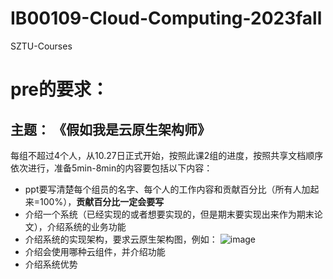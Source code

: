 # IB00109-Cloud-Computing-2023fall
SZTU-Courses

# pre的要求：
## 主题： 《假如我是云原生架构师》

每组不超过4个人，从10.27日正式开始，按照此课2组的进度，按照共享文档顺序依次进行，准备5min-8min的内容要包括以下内容：
- ppt要写清楚每个组员的名字、每个人的工作内容和贡献百分比（所有人加起来=100%），**贡献百分比一定会要写**
- 介绍一个系统（已经实现的或者想要实现的，但是期末要实现出来作为期末论文），介绍系统的业务功能
- 介绍系统的实现架构，要求云原生架构图，例如：
  ![image](https://github.com/SZTU-Courses/IB00109-Cloud-Computing-2023fall/assets/112067997/3629e692-cfc2-4d42-a039-499466ebd071)
- 介绍会使用哪种云组件，并介绍功能
- 介绍系统优势
  
